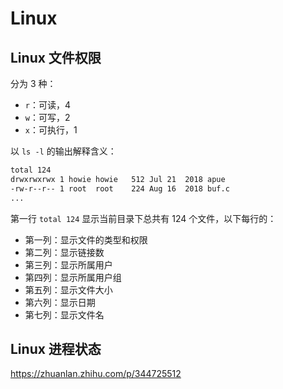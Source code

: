 # Linux

## Linux 文件权限

分为 3 种：

- `r`：可读，4
- `w`：可写，2
- `x`：可执行，1

以 `ls -l` 的输出解释含义：

```sh
total 124
drwxrwxrwx 1 howie howie   512 Jul 21  2018 apue
-rw-r--r-- 1 root  root    224 Aug 16  2018 buf.c
...
```

第一行 `total 124` 显示当前目录下总共有 124 个文件，以下每行的：

- 第一列：显示文件的类型和权限
- 第二列：显示链接数
- 第三列：显示所属用户
- 第四列：显示所属用户组
- 第五列：显示文件大小
- 第六列：显示日期
- 第七列：显示文件名

## Linux 进程状态

<https://zhuanlan.zhihu.com/p/344725512>
